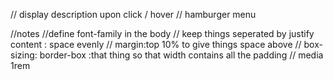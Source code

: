 
// display description upon click / hover
// hamburger menu





//notes
//define font-family in the body
// keep things seperated by justify content : space evenly
// margin:top 10% to give things space above 
// box-sizing: border-box :that thing so that width contains all the padding 
// media 1rem 